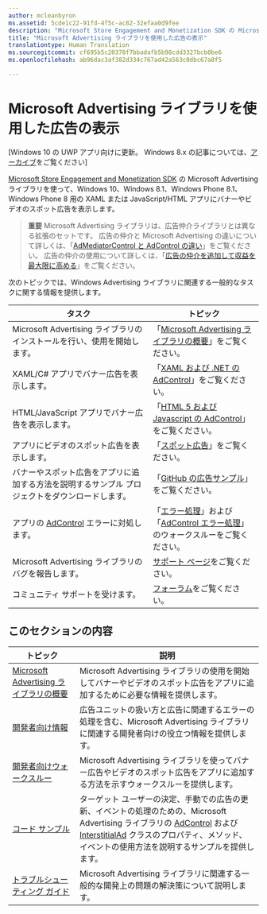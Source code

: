 ```yaml
---
author: mcleanbyron
ms.assetid: 5cde1c22-91fd-4f5c-ac82-32efaa0d9fee
description: "Microsoft Store Engagement and Monetization SDK の Microsoft Advertising ライブラリを使って、XAML または JavaScript/HTML アプリにバナーやビデオのスポット広告を表示します。"
title: "Microsoft Advertising ライブラリを使用した広告の表示"
translationtype: Human Translation
ms.sourcegitcommit: cf695b5c20378f7bbadafb5b98cdd3327bcb0be6
ms.openlocfilehash: ab96dac3af382d334c767ad42a563c0dbc67a8f5

---
```


# Microsoft Advertising ライブラリを使用した広告の表示


\[Windows 10 の UWP アプリ向けに更新。 Windows 8.x の記事については、[アーカイブ](http://go.microsoft.com/fwlink/p/?linkid=619132)をご覧ください\]

[Microsoft Store Engagement and Monetization SDK](monetize-your-app-with-the-microsoft-store-engagement-and-monetization-sdk.md) の Microsoft Advertising ライブラリを使って、Windows 10、Windows 8.1、Windows Phone 8.1、Windows Phone 8 用の XAML または JavaScript/HTML アプリにバナーやビデオのスポット広告を表示します。

> **重要**   Microsoft Advertising ライブラリは、広告仲介ライブラリとは異なる拡張のセットです。 広告の仲介と Microsoft Advertising の違いについて詳しくは、「[AdMediatorControl と AdControl の違い](what-is-the-difference-admediatorcontrol-or-adcontrol.md)」をご覧ください。 広告の仲介の使用について詳しくは、「[広告の仲介を追加して収益を最大限に高める](https://msdn.microsoft.com/windows/uwp/monetize/use-ad-mediation-to-maximize-revenue)」をご覧ください。

 
次のトピックでは、Windows Advertising ライブラリに関連する一般的なタスクに関する情報を提供します。

|  タスク    | トピック |               
|----------|-------|
| Microsoft Advertising ライブラリのインストールを行い、使用を開始します。     | 「[Microsoft Advertising ライブラリの概要](get-started-with-microsoft-advertising-libraries.md)」をご覧ください。        |
| XAML/C# アプリでバナー広告を表示します。     | 「[XAML および .NET の AdControl](adcontrol-in-xaml-and--net.md)」をご覧ください。        |
| HTML/JavaScript アプリでバナー広告を表示します。     | 「[HTML 5 および Javascript の AdControl](adcontrol-in-html-5-and-javascript.md)」をご覧ください。        |
| アプリにビデオのスポット広告を表示します。     |「[スポット広告](interstitial-ads.md)」をご覧ください。       |
| バナーやスポット広告をアプリに追加する方法を説明するサンプル プロジェクトをダウンロードします。     |「[GitHub の広告サンプル](http://aka.ms/githubads)」をご覧ください。       |
| アプリの [AdControl](https://msdn.microsoft.com/library/windows/apps/microsoft.advertising.winrt.ui.adcontrol.aspx) エラーに対処します。     | 「[エラー処理](error-handling-with-advertising-libraries.md)」および「[AdControl エラー処理](adcontrol-error-handling.md)」のウォークスルーをご覧ください。       |
| Microsoft Advertising ライブラリのバグを報告します。     | [サポート ページ](https://go.microsoft.com/fwlink/p/?LinkId=331508)をご覧ください。        |
| コミュニティ サポートを受けます。     | [フォーラム](http://go.microsoft.com/fwlink/p/?LinkId=401266)をご覧ください。       |

 

## このセクションの内容

| トピック                                                                                                       | 説明                 |
|-------------------------------------------------------------------------------------------------------------|-----------------------------|
| [Microsoft Advertising ライブラリの概要](get-started-with-microsoft-advertising-libraries.md) |  Microsoft Advertising ライブラリの使用を開始してバナーやビデオのスポット広告をアプリに追加するために必要な情報を提供します。  |
| [開発者向け情報](developer-information.md)        |  広告ユニットの扱い方と広告に関連するエラーの処理を含む、Microsoft Advertising ライブラリに関連する開発者向けの役立つ情報を提供します。    |
| [開発者向けウォークスルー](developer-walkthroughs.md)     |  Microsoft Advertising ライブラリを使ってバナー広告やビデオのスポット広告をアプリに追加する方法を示すウォークスルーを提供します。   |
| [コード サンプル](code-samples.md)         |  ターゲット ユーザーの決定、手動での広告の更新、イベントの処理のための、Microsoft Advertising ライブラリの [AdControl](https://msdn.microsoft.com/library/windows/apps/microsoft.advertising.winrt.ui.adcontrol.aspx) および [InterstitialAd](https://msdn.microsoft.com/library/windows/apps/microsoft.advertising.winrt.ui.interstitialad.aspx) クラスのプロパティ、メソッド、イベントの使用方法を説明するサンプルを提供します。   |
| [トラブルシューティング ガイド](troubleshooting-guides.md)      |  Microsoft Advertising ライブラリに関連する一般的な開発上の問題の解決策について説明します。   |



 

 



<!--HONumber=Jun16_HO4-->



